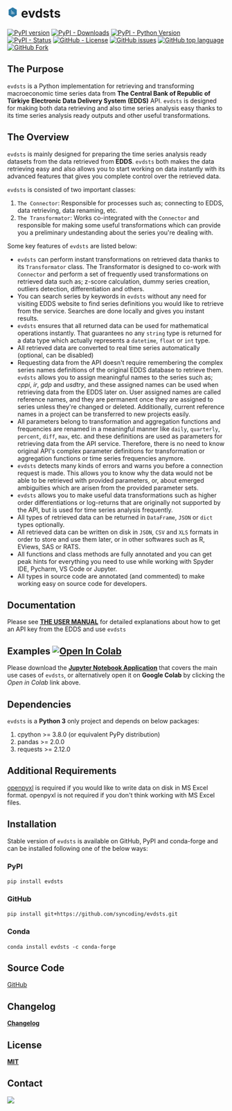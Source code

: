 # <img src="https://github.com/syncoding/evdsts/blob/master/docs/images/evdsts.png?raw=true" width="5%"/> evdsts

 [![PyPI version](https://badge.fury.io/py/evdsts.svg)](https://pypi.org/project/evdsts/)
 [![PyPI - Downloads](https://img.shields.io/pypi/dm/evdsts)](https://pypistats.org/packages/evdsts)
 [![PyPI - Python Version](https://img.shields.io/pypi/pyversions/evdsts)](https://pypi.org/project/evdsts/)
 [![PyPI - Status](https://img.shields.io/pypi/status/evdsts)](https://pypi.org/project/evdsts/)
 [![GitHub - License](https://img.shields.io/github/license/syncoding/evdsts)](https://github.com/syncoding/evdsts/blob/master/LICENSE.txt)
 [![GitHub issues](https://img.shields.io/github/issues-raw/syncoding/evdsts)](https://github.com/syncoding/evdsts/issues)
 [![GitHub top language](https://img.shields.io/github/languages/top/syncoding/evdsts)](https://github.com/syncoding/evdsts)
 [![GitHub Fork](https://img.shields.io/github/forks/syncoding/evdsts?style=social)](https://img.shields.io/github/forks/syncoding/evdsts?style=social)

## __The Purpose__

`evdsts` is a Python implementation for retrieving and transforming macroeconomic time series data from
__The Central Bank of Republic of Türkiye__ __Electronic Data Delivery System__ __(EDDS)__ API.
`evdsts` is designed for making both data retrieving and also time series analysis easy thanks to its
time series analysis ready outputs and other useful transformations.

## __The Overview__

`evdsts` is mainly designed for preparing the time series analysis ready datasets from the data
retrieved from __EDDS__. `evdsts` both makes the data retrieving easy and also allows you to start
working on data instantly with its advanced features that gives you complete control over the
retrieved data.

`evdsts` is consisted of two important classes:
1. `The Connector`: Responsible for processes such as; connecting to EDDS, data retrieving, data
renaming, etc.
2. `The Transformator`: Works co-integrated with the `Connector` and responsible for making some
useful transformations which can provide you a preliminary undestanding about the series you're
dealing with.

Some key features of `evdsts` are listed below:

- `evdsts` can perform instant transformations on retrieved data thanks to its `Transformator` class.
The Transformator is designed to co-work with `Connector` and perform a set of frequently used
transformations on retrieved data such as; z-score calculation, dummy series creation, outliers
detection, differentiation and others.
- You can search series by keywords in `evdsts` without any need for visiting EDDS website to find
series definitions you would like to retrieve from the service. Searches are done locally and gives
you instant results.
- `evdsts` ensures that all returned data can be used for mathematical operations instantly. That
guarantees no any `string` type is returned for a data type which actually represents a `datetime`,
`float` or `int` type.
- All retrieved data are converted to real time series automatically (optional, can be disabled)
- Requesting data from the API doesn't require remembering the complex series names definitions of
the original EDDS database to retrieve them. `evdsts` allows you to assign meaningful names to
the series such as; _cppi_, _ir_, _gdp_ and _usdtry_, and these assigned names can be used when
retrieving data from the EDDS later on. User assigned names are called reference names, and they
are permanent once they are assigned to series unless they're changed or deleted. Additionally,
current reference names in a project can be transferred to new projects easily.
- All parameters belong to transformation and aggregation functions and frequencies are renamed in
a meaningful manner like `daily`, `quarterly`, `percent`, `diff`, `max`, etc. and these definitions
are used as parameters for retrieving data from the API service. Therefore, there is no need to know
original API's complex parameter definitions for transformation or aggregation functions or time
series frequencies anymore.
- `evdsts` detects many kinds of errors and warns you before a connection request is made.
This allows you to know why the data would not be able to be retrieved with provided parameters, or,
about emerged ambiguities which are arisen from the provided parameter sets.
- `evdsts` allows you to make useful data transformations such as higher order differentiations
or log-returns that are originally not supported by the API, but is used for time series analysis
frequently.
- All types of retrieved data can be returned in `DataFrame`, `JSON` or `dict` types optionally.
- All retrieved data can be written on disk in `JSON`, `CSV` and `XLS` formats in order to store and
use them later, or in other softwares such as R, EViews, SAS or RATS.
- All functions and class methods are fully annotated and you can get peak hints for everything you
need to use while working with Spyder IDE, Pycharm, VS Code or Jupyter.
- All types in source code are annotated (and commented) to make working easy on source code for
developers.

## __Documentation__

Please see [__THE USER MANUAL__](https://github.com/syncoding/evdsts/blob/master/docs/manuals/manual_en.md) for detailed explanations about how to get an API key from the EDDS and use `evdsts`

## __Examples__ [![Open In Colab](https://colab.research.google.com/assets/colab-badge.svg)](https://colab.research.google.com/github/syncoding/evdsts/blob/master/examples/examples.ipynb)

Please download the [__Jupyter Notebook Application__](https://github.com/syncoding/evdsts/blob/master/examples) that covers the main use cases of `evdsts`,
or alternatively open it on __Google Colab__ by clicking the _Open in Colab_ link above.

## __Dependencies__

`evdsts` is a __Python 3__ only project and depends on below packages:

1. cpython >= 3.8.0 (or equivalent PyPy distribution)
1. pandas >= 2.0.0
2. requests >= 2.12.0

## __Additional Requirements__

[openpyxl](https://pypi.org/project/openpyxl/) is required if you would like to write data on disk
in MS Excel format. openpyxl is not required if you don't think working with MS Excel files.

## __Installation__

Stable version of `evdsts` is available on GitHub, PyPI and conda-forge and can be installed
following one of the below ways:

### __PyPI__

```
pip install evdsts
```

### __GitHub__

```
pip install git+https://github.com/syncoding/evdsts.git
```

### __Conda__

```
conda install evdsts -c conda-forge
```

## __Source Code__

[GitHub](https://github.com/syncoding/evdsts/blob/master/evdsts)

## __Changelog__

[__Changelog__](https://github.com/syncoding/evdsts/blob/master/CHANGELOG.md)

## __License__

[__MIT__](https://github.com/syncoding/evdsts/blob/master/LICENSE.txt)

## __Contact__

<a href="mailto:synertic@gmail.com?"><img src="https://img.shields.io/badge/gmail-%23DD0031.svg?&style=for-the-badge&logo=gmail&logoColor=white"/></a>